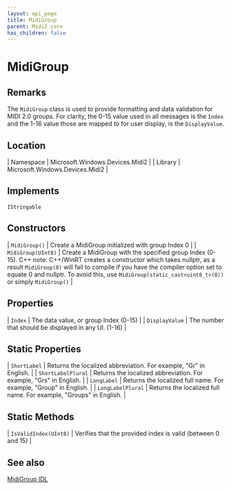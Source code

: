 ```yaml
---
layout: api_page
title: MidiGroup
parent: Midi2 core
has_children: false
---
```


# MidiGroup

## Remarks

The `MidiGroup` class is used to provide formatting and data validation for MIDI 2.0 groups. For clarity, the 0-15 value used in all messages is the `Index` and the 1-16 value those are mapped to for user display, is the `DisplayValue`.

## Location

| Namespace | Microsoft.Windows.Devices.Midi2 |
| Library | Microsoft.Windows.Devices.Midi2 |

## Implements

`IStringable`

## Constructors

| `MidiGroup()` | Create a MidiGroup initialized with group Index 0 |
| `MidiGroup(UInt8)` | Create a MidiGroup with the specified group Index (0-15). C++ note: C++/WinRT creates a constructor which takes nullptr, as a result `MidiGroup(0)` will fail to compile if you have the compiler option set to equate 0 and nullptr. To avoid this, use `MidiGroup(static_cast<uint8_t>(0))` or simply `MidiGroup()` |

## Properties

| `Index` | The data value, or group Index (0-15) |
| `DisplayValue` | The number that should be displayed in any UI. (1-16) |

## Static Properties

| `ShortLabel` | Returns the localized abbreviation. For example, "Gr" in English. |
| `ShortLabelPlural` | Returns the localized abbreviation. For example, "Grs" in English. |
| `LongLabel` | Returns the localized full name. For example, "Group" in English. |
| `LongLabelPlural` | Returns the localized full name. For example, "Groups" in English. |

## Static Methods

| `IsValidIndex(UInt8)` | Verifies that the provided index is valid (between 0 and 15) |

## See also

[MidiGroup IDL](https://github.com/microsoft/MIDI/blob/main/src/app-sdk/winrt/MidiGroup.idl)
